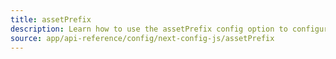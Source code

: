 ```yaml
---
title: assetPrefix
description: Learn how to use the assetPrefix config option to configure your CDN.
source: app/api-reference/config/next-config-js/assetPrefix
---
```


